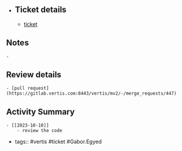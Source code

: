 - ## Ticket details
	- [ticket](https://gitlab.vertis.com:8443/vertis/mv2/-/issues/7014)
## Notes
	-
## Review details
	- [pull request](https://gitlab.vertis.com:8443/vertis/mv2/-/merge_requests/447)
## Activity Summary
	- [[2023-10-10]]
		- review the code
- tags:: #vertis #ticket #Gabor.Egyed